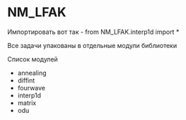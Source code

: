 # NM_LFAK

Импортировать вот так - from NM_LFAK.interp1d import *

Все задачи упакованы в отдельные модули библиотеки 

Список модулей 
<ul>
  <li>annealing</li>
  <li>diffint</li>
  <li>fourwave</li>
  <li>interp1d</li>
  <li>matrix</li>
  <li>odu</li>
</ul>